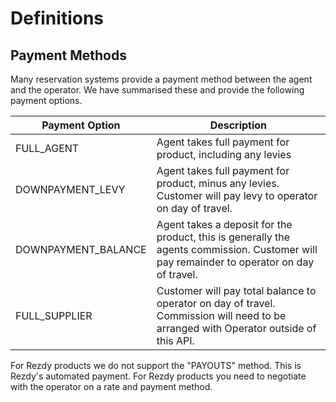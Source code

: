 # Definitions

## Payment Methods

Many reservation systems provide a payment method between the agent and the operator. We have summarised these and provide the following payment options.

Payment Option | Description
--------- | -------
FULL_AGENT | Agent takes full payment for product, including any levies
DOWNPAYMENT_LEVY | Agent takes full payment for product, minus any levies. Customer will pay levy to operator on day of travel.
DOWNPAYMENT_BALANCE | Agent takes a deposit for the product, this is generally the agents commission. Customer will pay remainder to operator on day of travel.
FULL_SUPPLIER | Customer will pay total balance to operator on day of travel. Commission will need to be arranged with Operator outside of this API.

<aside class="warning">
For Rezdy products we do not support the "PAYOUTS" method. This is Rezdy's automated payment. For Rezdy products you need to negotiate with the operator on a rate and payment method.
</aside>
